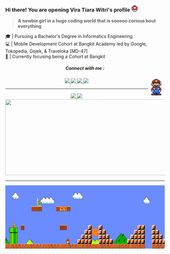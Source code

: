 ### Hi there! You are opening Vira Tiara Witri's profile <img src="https://github.com/vetewe/vetewe/blob/main/Asset/powerup.gif" height="20px">
> **A newbie girl in a huge coding world that is sooooo corious bout everything**

🎓 | Pursuing a Bachelor's Degree in Informatics Engineering
<br> 💻 | Mobile Development Cohort at Bangkit Academy led by Google, Tokopedia, Gojek, & Traveloka [MD-47]
<br> 🎯 | Currently focusing being a Cohort at Bangkit


<h5 align="center">Connect with me : </h5> 
<p align="center">
  	<a href="https://www.linkedin.com/in/vira-tiara-witri-264b95321/" target="blank">
      <img src="https://img.shields.io/badge/LinkedIn-0077B5?style=for-the-badge&logo=linkedin&logoColor=white"/>
    </a>
    <a href="mailto:pola.vtiaraw2@gmail.com">
      <img src="https://img.shields.io/badge/Gmail-D14836?style=for-the-badge&logo=gmail&logoColor=white"/>
    </a>
    <a href="https://www.instagram.com/vtweee_/">
      <img src="https://img.shields.io/badge/Instagram-E4405F?style=for-the-badge&logo=instagram&logoColor=white"/>
    </a>
    <a href="https://www.youtube.com/@viratiarawitri9001">
      <img src="https://img.shields.io/badge/YouTube-red?style=for-the-badge&logo=youtube&logoColor=white"/>
    </a>
    <img align="right" src="https://github.com/vetewe/vetewe/blob/main/Asset/Mario_Hello_Big.gif" height="55"/>
</p>

---

<div align="center">
<p>
<a href="https://github.com/vetewe">
  <img width="350em" src="https://github-readme-stats-eight-theta.vercel.app/api?username=vetewe&show_icons=true&theme=graywhite&include_all_commits=true&count_private=true"/>
  <img width="255em" src="https://github-readme-stats-eight-theta.vercel.app/api/top-langs/?username=vetewe&layout=compact&langs_count=8&theme=graywhite"/>
  <img height="240cm" width="610em" src="https://github-readme-streak-stats.herokuapp.com/?user=vetewe&theme=graywhite&count_private=true"/>
</a>
</p>
</div>

<hr>
<div align="center">
  <img src="https://github.com/vetewe/vetewe/blob/main/Asset/Mario_Gameplay.gif" alt="" height="200" width="900"/>
</div>

